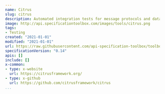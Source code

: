 ```yaml
---
name: Citrus
slug: citrus
description: Automated integration tests for message protocols and data formats. HTTP REST, JMS, TCP/IP, SOAP, FTP, SSH, XML, JSON and more.
image: http://api.specificationtoolbox.com/images/tools/citrus.png
tags:
- Testing
created: "2021-01-01"
modified: "2021-01-01"
url: https://raw.githubusercontent.com/api-specification-toolbox/toolbox/main/_tools/citrus.md
specificationVersion: "0.14"
apis: []
include: []
x-common:
- type: x-website
  url: https://citrusframework.org/
- type: x-github
  url: https://github.com/citrusframework/citrus
...
```

